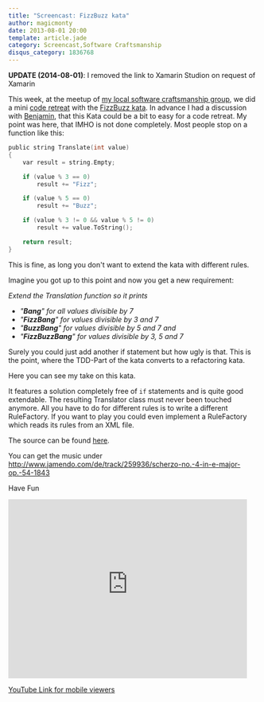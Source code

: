 ```yaml
---
title: "Screencast: FizzBuzz kata"
author: magicmonty
date: 2013-08-01 20:00
template: article.jade
category: Screencast,Software Craftsmanship
disqus_category: 1836768
---
```


**UPDATE (2014-08-01)**: I removed the link to Xamarin Studion on request of Xamarin

This week, at the meetup of [my local software craftsmanship group](http://softwerkskammer.org/activities/treffen-20-softwerkskammer-rhein-main "Softwerkskammer Rhein-Main"), we did a mini [code retreat](http://codreretreat.org)
with the [FizzBuzz kata](http://codingdojo.org/cgi-bin/wiki.pl?KataFizzBuzz). In advance I had a discussion with [Benjamin](http://www.squeakyvessel.com/), that this Kata could be a bit to easy for a code retreat. My point was here, that IMHO is not done completely. Most people stop on a function like this:

```c
public string Translate(int value)
{
    var result = string.Empty;

    if (value % 3 == 0)
        result += "Fizz";

    if (value % 5 == 0)
        result += "Buzz";

    if (value % 3 != 0 && value % 5 != 0)
        result += value.ToString();

    return result;
}
```

This is fine, as long you don't want to extend the kata with different rules.

Imagine you got up to this point and now you get a new requirement:

*Extend the Translation function so it prints*

 -  *"**Bang**" for all values divisible by 7*
 -  *"**FizzBang**" for values divisible by 3 and 7*
 -  *"**BuzzBang**" for values divisible by 5 and 7 and*
 -  *"**FizzBuzzBang**" for values divisible by 3, 5 and 7*

Surely you could just add another if statement but how ugly is that.
This is the point, where the TDD-Part of the kata converts to a refactoring kata.

Here you can see my take on this kata.

It features a solution completely free of ```if``` statements and is quite good extendable. The resulting Translator class must never been touched anymore. All you have to do for different rules is to write a different RuleFactory. If you want to play you could even implement a RuleFactory which reads its rules from an XML file.

The source can be found [here](https://github.com/magicmonty/FizzBuzzKata-csharp).

You can get the music under http://www.jamendo.com/de/track/259936/scherzo-no.-4-in-e-major-op.-54-1843

Have Fun

<iframe style="margin: 0 auto;" width="480" height="360" src="http://www.youtube-nocookie.com/embed/7NISYoK-hfg?rel=0" frameborder="0" allowfullscreen=""></iframe>

[YouTube Link for mobile viewers](http://youtu.be/7NISYoK-hfg)
